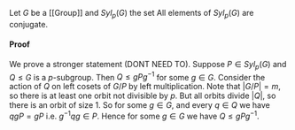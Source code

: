 Let $G$ be a [[Group]] and $Syl_{p}(G)$ the set
All elements of $Syl_p(G)$ are conjugate. 
#### Proof
We prove a stronger statement (DONT NEED TO). 
Suppose $P\in Syl_p(G)$ and $Q\leq G$ is a $p$-subgroup. 
Then $Q\leq gPg^{-1}$ for some $g\in G$. 
Consider the action of $Q$ on left cosets of $G/P$ by left multiplication. 
Note that $|G/P|=m$, so there is at least one orbit not divisible by $p$. 
But all orbits divide $|Q|$, so there is an orbit of size $1$. 
So for some $g\in G$, and every $q\in Q$ we have $qgP=gP$ i.e. $g^{-1}qg\in P$. 
Hence for some $g\in G$ we have $Q\leq gPg^{-1}$. 